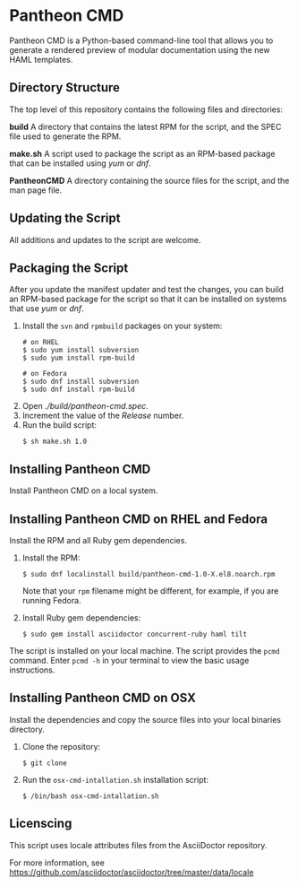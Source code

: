 # Pantheon CMD

Pantheon CMD is a Python-based command-line tool that allows you to generate a rendered preview of modular documentation using the new HAML templates.

## Directory Structure

The top level of this repository contains the following files and directories:

**build**
A directory that contains the latest RPM for the script, and the SPEC file used to generate the RPM.

**make.sh**
A script used to package the script as an RPM-based package that can be installed using *yum* or *dnf*.

**PantheonCMD**
A directory containing the source files for the script, and the man page file.

## Updating the Script
All additions and updates to the script are welcome.

## Packaging the Script
After you update the manifest updater and test the changes, you can build an RPM-based package for the script so that it can be installed on systems that use *yum* or *dnf*.

1. Install the `svn` and `rpmbuild` packages on your system:
   ```shell
   # on RHEL
   $ sudo yum install subversion
   $ sudo yum install rpm-build

   # on Fedora
   $ sudo dnf install subversion
   $ sudo dnf install rpm-build
   ```  
2. Open *./build/pantheon-cmd.spec*.
3. Increment the value of the *Release* number.
4. Run the build script:
   ```shell
   $ sh make.sh 1.0
   ```

## Installing Pantheon CMD

Install Pantheon CMD on a local system.

## Installing Pantheon CMD on RHEL and Fedora

Install the RPM and all Ruby gem dependencies.

1. Install the RPM:
   ```shell
   $ sudo dnf localinstall build/pantheon-cmd-1.0-X.el8.noarch.rpm
   ```
   Note that your `rpm` filename might be different, for example, if you are running Fedora.

2. Install Ruby gem dependencies:
   ```shell
   $ sudo gem install asciidoctor concurrent-ruby haml tilt
   ```

The script is installed on your local machine.
The script provides the `pcmd` command.
Enter `pcmd -h` in your terminal to view the basic usage instructions.

## Installing Pantheon CMD on OSX

Install the dependencies and copy the source files into your local binaries directory.

1. Clone the repository:
   ```
   $ git clone
   ```

2. Run the `osx-cmd-intallation.sh` installation script:
   ```
   $ /bin/bash osx-cmd-intallation.sh
   ```

## Licenscing

This script uses locale attributes files from the AsciiDoctor repository.

For more information, see https://github.com/asciidoctor/asciidoctor/tree/master/data/locale
